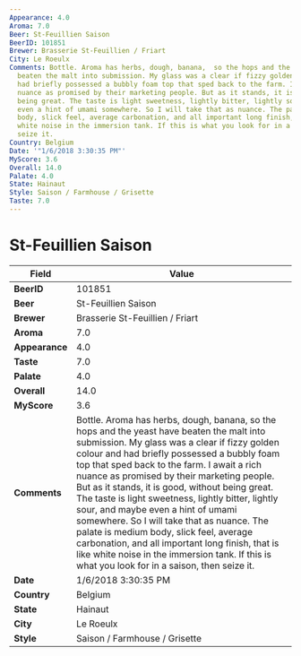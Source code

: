```yaml
---
Appearance: 4.0
Aroma: 7.0
Beer: St-Feuillien Saison
BeerID: 101851
Brewer: Brasserie St-Feuillien / Friart
City: Le Roeulx
Comments: Bottle. Aroma has herbs, dough, banana,  so the hops and the yeast have
  beaten the malt into submission. My glass was a clear if fizzy golden colour and
  had briefly possessed a bubbly foam top that sped back to the farm. I await a rich
  nuance as promised by their marketing people. But as it stands, it is good, without
  being great. The taste is light sweetness, lightly bitter, lightly sour, and maybe
  even a hint of umami somewhere. So I will take that as nuance. The palate is  medium
  body, slick feel, average carbonation, and all important long finish, that is like
  white noise in the immersion tank. If this is what you look for in a saison, then
  seize it.
Country: Belgium
Date: '"1/6/2018 3:30:35 PM"'
MyScore: 3.6
Overall: 14.0
Palate: 4.0
State: Hainaut
Style: Saison / Farmhouse / Grisette
Taste: 7.0
---
```


# St-Feuillien Saison

| Field         | Value |
|---------------|-------|
| **BeerID** | 101851 |
| **Beer** | St-Feuillien Saison |
| **Brewer** | Brasserie St-Feuillien / Friart |
| **Aroma** | 7.0 |
| **Appearance** | 4.0 |
| **Taste** | 7.0 |
| **Palate** | 4.0 |
| **Overall** | 14.0 |
| **MyScore** | 3.6 |
| **Comments** | Bottle. Aroma has herbs, dough, banana,  so the hops and the yeast have beaten the malt into submission. My glass was a clear if fizzy golden colour and had briefly possessed a bubbly foam top that sped back to the farm. I await a rich nuance as promised by their marketing people. But as it stands, it is good, without being great. The taste is light sweetness, lightly bitter, lightly sour, and maybe even a hint of umami somewhere. So I will take that as nuance. The palate is  medium body, slick feel, average carbonation, and all important long finish, that is like white noise in the immersion tank. If this is what you look for in a saison, then seize it. |
| **Date** | 1/6/2018 3:30:35 PM |
| **Country** | Belgium |
| **State** | Hainaut |
| **City** | Le Roeulx |
| **Style** | Saison / Farmhouse / Grisette |
